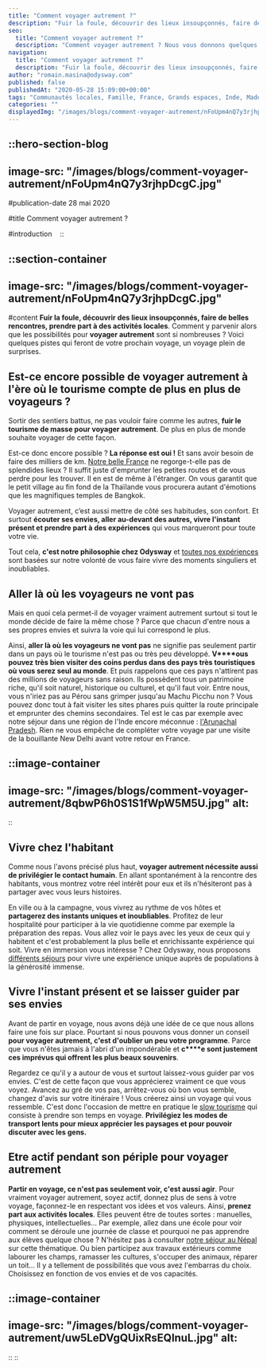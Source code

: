 ```yaml
---
title: "Comment voyager autrement ?"
description: "Fuir la foule, découvrir des lieux insoupçonnés, faire de belles rencontres, prendre part à des activités locales . Comment y parvenir alors que les possibilités pour voyager autrement sont si nombreuses ? Voici quelques pistes qui feront de votre prochain voyage, un voyage plein de surprises. Est-ce encore possible de ..."
seo:
  title: "Comment voyager autrement ?"
  description: "Comment voyager autrement ? Nous vous donnons quelques pistes pour faire de votre prochain voyage un voyage plein de surprises."
navigation:
  title: "Comment voyager autrement ?"
  description: "Fuir la foule, découvrir des lieux insoupçonnés, faire de belles rencontres, prendre part à des activités locales . Comment y parvenir alors que les possibilités pour voyager autrement sont si nombreuses ? Voici quelques pistes qui feront de votre prochain voyage, un voyage plein de surprises. Est-ce encore possible de ..."
author: "romain.masina@odysway.com"
published: false
publishedAt: "2020-05-28 15:09:00+00:00"
tags: "Communautés locales, Famille, France, Grands espaces, Inde, Made in France, Nepal, Perou"
categories: ""
displayedImg: "/images/blogs/comment-voyager-autrement/nFoUpm4nQ7y3rjhpDcgC.jpg"
---
```


::hero-section-blog
---
image-src: "/images/blogs/comment-voyager-autrement/nFoUpm4nQ7y3rjhpDcgC.jpg"
---
#publication-date
28 mai 2020

#title
Comment voyager autrement ?

#introduction
  
::

::section-container
---
image-src: "/images/blogs/comment-voyager-autrement/nFoUpm4nQ7y3rjhpDcgC.jpg"
---
#content
**Fuir la foule, découvrir des lieux insoupçonnés, faire de belles rencontres, prendre part à des activités locales**. Comment y parvenir alors que les possibilités pour **voyager autrement** sont si nombreuses ? Voici quelques pistes qui feront de votre prochain voyage, un voyage plein de surprises.

## Est-ce encore possible de voyager autrement à l'ère où le tourisme compte de plus en plus de voyageurs ?

Sortir des sentiers battus, ne pas vouloir faire comme les autres, **fuir le tourisme de masse pour voyager autrement**. De plus en plus de monde souhaite voyager de cette façon.

Est-ce donc encore possible ? **La réponse est oui !** Et sans avoir besoin de faire des milliers de km. [Notre belle France](https://odysway.com/destinations/france) ne regorge-t-elle pas de splendides lieux ? Il suffit juste d'emprunter les petites routes et de vous perdre pour les trouver. Il en est de même à l'étranger. On vous garantit que le petit village au fin fond de la Thaïlande vous procurera autant d'émotions que les magnifiques temples de Bangkok.

Voyager autrement, c’est aussi mettre de côté ses habitudes, son confort. Et surtout **écouter ses envies, aller au-devant des autres, vivre l'instant présent et prendre part à des expériences** qui vous marqueront pour toute votre vie.

Tout cela, **c'est notre philosophie chez Odysway** et [toutes nos expériences](https://odysway.com/voyages) sont basées sur notre volonté de vous faire vivre des moments singuliers et inoubliables.

## Aller là où les voyageurs ne vont pas

Mais en quoi cela permet-il de voyager vraiment autrement surtout si tout le monde décide de faire la même chose ? Parce que chacun d'entre nous a ses propres envies et suivra la voie qui lui correspond le plus.

Ainsi, **aller là où les voyageurs ne vont pas** ne signifie pas seulement partir dans un pays où le tourisme n'est pas ou très peu développé. **V****ous pouvez très bien visiter des coins perdus dans des pays très touristiques où vous serez seul au monde**. Et puis rappelons que ces pays n'attirent pas des millions de voyageurs sans raison. Ils possèdent tous un patrimoine riche, qu'il soit naturel, historique ou culturel, et qu'il faut voir. Entre nous, vous n'iriez pas au Pérou sans grimper jusqu'au Machu Picchu non ? Vous pouvez donc tout à fait visiter les sites phares puis quitter la route principale et emprunter des chemins secondaires. Tel est le cas par exemple avec notre séjour dans une région de l'Inde encore méconnue : [l'Arunachal Pradesh](https://odysway.com/voyages/inde-arunachal-pradesh?utm_source=Blog&utm_medium=SEO&utm_campaign=comment_voyager_autrement). Rien ne vous empêche de compléter votre voyage par une visite de la bouillante New Delhi avant votre retour en France. 

::image-container
---
image-src: "/images/blogs/comment-voyager-autrement/8qbwP6h0S1S1fWpW5M5U.jpg"
alt: 
---
:: 

## Vivre chez l'habitant

Comme nous l'avons précisé plus haut, **voyager autrement nécessite aussi de privilégier le contact humain**. En allant spontanément à la rencontre des habitants, vous montrez votre réel intérêt pour eux et ils n'hésiteront pas à partager avec vous leurs histoires.    

En ville ou à la campagne, vous vivrez au rythme de vos hôtes et **partagerez des instants uniques et inoubliables**. Profitez de leur hospitalité pour participer à la vie quotidienne comme par exemple la préparation des repas. Vous allez voir le pays avec les yeux de ceux qui y habitent et c'est probablement la plus belle et enrichissante expérience qui soit. Vivre en immersion vous intéresse ? Chez Odysway, nous proposons [différents séjours](https://odysway.com/thematiques/sejours-chez-l-habitant) pour vivre une expérience unique auprès de populations à la générosité immense. 

## Vivre l'instant présent et se laisser guider par ses envies

Avant de partir en voyage, nous avons déjà une idée de ce que nous allons faire une fois sur place. Pourtant si nous pouvons vous donner un conseil **pour voyager autrement, c'est d'oublier un peu votre programme**. Parce que vous n'êtes jamais à l'abri d'un impondérable et **c****e sont justement ces imprévus qui offrent les plus beaux souvenirs**.

Regardez ce qu'il y a autour de vous et surtout laissez-vous guider par vos envies. C'est de cette façon que vous apprécierez vraiment ce que vous voyez. Avancez au gré de vos pas, arrêtez-vous où bon vous semble, changez d'avis sur votre itinéraire ! Vous créerez ainsi un voyage qui vous ressemble. C'est donc l'occasion de mettre en pratique le [slow tourisme](https://odysway.com/le-slow-tourisme-un-mode-de-voyage-de-plus-en-plus-en-vogue) qui consiste à prendre son temps en voyage. **Privilégiez les modes de transport lents pour mieux apprécier les paysages et pour pouvoir discuter avec les gens.**

## Etre actif pendant son périple pour voyager autrement

**Partir en voyage, ce n'est pas seulement voir, c'est aussi agir**. Pour vraiment voyager autrement, soyez actif, donnez plus de sens à votre voyage, façonnez-le en respectant vos idées et vos valeurs. Ainsi, **prenez part aux activités locales**. Elles peuvent être de toutes sortes : manuelles, physiques, intellectuelles… Par exemple, allez dans une école pour voir comment se déroule une journée de classe et pourquoi ne pas apprendre aux élèves quelque chose ? N'hésitez pas à consulter [notre séjour au Népal](https://odysway.com/voyages/immersion-ecole-bouddhiste-nepal?utm_source=Blog&utm_medium=SEO&utm_campaign=comment_voyager_autrement) sur cette thématique. Ou bien participez aux travaux extérieurs comme labourer les champs, ramasser les cultures, s'occuper des animaux, réparer un toit... Il y a tellement de possibilités que vous avez l'embarras du choix. Choisissez en fonction de vos envies et de vos capacités.

::image-container
---
image-src: "/images/blogs/comment-voyager-autrement/uw5LeDVgQUixRsEQInuL.jpg"
alt: 
---
::
::
